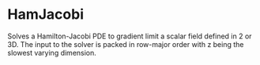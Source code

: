 # HamJacobi

Solves a Hamilton-Jacobi PDE to gradient limit a scalar field defined in 2 or 3D. The input to the solver is packed in row-major order with z being the slowest varying dimension. 
